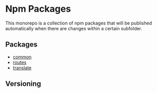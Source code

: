 # Npm Packages

This monorepo is a collection of npm packages that will be published automatically when there are changes within a certain subfolder.

## Packages

 * [common](common/README.md)
 * [routes](routes/README.md)
 * [translate](translate/README.md)
   

## Versioning


